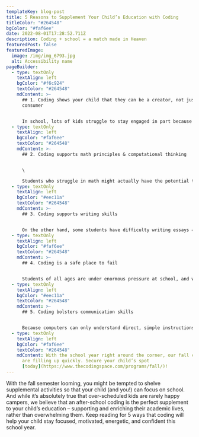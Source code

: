 ```yaml
---
templateKey: blog-post
title: 5 Reasons to Supplement Your Child’s Education with Coding
titleColor: "#264548"
bgColor: "#faf6ee"
date: 2022-08-01T17:28:52.711Z
description: Coding + school = a match made in Heaven
featuredPost: false
featuredImage:
  image: /img/img_6793.jpg
  alt: Accessibility name
pageBuilder:
  - type: textOnly
    textAlign: left
    bgColor: "#f6c924"
    textColor: "#264548"
    mdContent: >-
      ## 1. Coding shows your child that they can be a creator, not just a
      consumer


      In school, lots of kids struggle to stay engaged in part because they are positioned as passive consumers of knowledge. This mindset can lead studies to develop to apathy or even resentment towards their studies. But through regular coding practice where they create instead of simply consume knowledge, kids will understand that they don’t have to approach learning in this passive way – they can be energetic equal partners in their own learning.
  - type: textOnly
    textAlign: left
    bgColor: "#faf6ee"
    textColor: "#264548"
    mdContent: >-
      ## 2. Coding supports math principles & computational thinking


      \

      Students who struggle in math might actually have the potential to be razor-sharp computational thinkers – they just might need a slightly different approach. In a regular math classroom, surrounded by peers who may perceive their math abilities as static, these students might continue to feel “stuck”. But an after-school coding class presents the perfect opportunity for students who have internalized that they’re “bad at math” to rebuild their computational confidence and practice logical thinking skills.
  - type: textOnly
    textAlign: left
    bgColor: "#eec11a"
    textColor: "#264548"
    mdContent: >-
      ## 3. Coding supports writing skills


      On the other hand, some students have difficulty writing essays – lacking individual attention in their English classes, they may feel bewildered by the demands of grammar, structure, and argument. But in a coding class, more STEM-oriented students can practice the same skills required for effective writing in a left-brained way: they’ll become better self-editors, learn to organize their thoughts, practice explaining complex ideas simply, and learn how to adhere to a style guide.
  - type: textOnly
    textAlign: left
    bgColor: "#faf6ee"
    textColor: "#264548"
    mdContent: >-
      ## 4. Coding is a safe place to fail


      Students of all ages are under enormous pressure at school, and with that pressure can come a paralyzing fear of failure that limits their academic abilities and makes them tentative in the classroom. A regular coding class, though, offers students a fun, motivating, and creative opportunity to learn how to move through the inevitable setbacks of programming.
  - type: textOnly
    textAlign: left
    bgColor: "#eec11a"
    textColor: "#264548"
    mdContent: >-
      ## 5. Coding bolsters communication skills


      Because computers can only understand direct, simple instructions, tinkering with code naturally develops a child’s ability to express themselves clearly & concisely. This is a great skill for kids to build as they take on the increasing academic and organizational demands of middle & high school.
  - type: textOnly
    textAlign: left
    bgColor: "#faf6ee"
    textColor: "#264548"
    mdContent: With the school year right around the corner, our fall coding classes
      are filling up quickly. Secure your child’s spot
      [today](https://www.thecodingspace.com/programs/fall/)!
---
```

With the fall semester looming, you might be tempted to shelve supplemental activities so that your child (and you!) can focus on school. And while it’s absolutely true that over-scheduled kids are rarely happy campers, we believe that an after-school coding is the perfect supplement to your child’s education – supporting and enriching their academic lives, rather than overwhelming them. Keep reading for 5 ways that coding will help your child stay focused, motivated, energetic, and confident this school year.